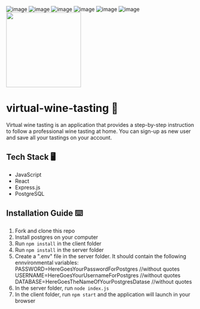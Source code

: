 
![image](https://user-images.githubusercontent.com/54434107/113608019-3ff99680-964a-11eb-9721-98fd3827c389.png)
![image](https://user-images.githubusercontent.com/54434107/113609054-974c3680-964b-11eb-96d2-6d7287548f91.png)
![image](https://user-images.githubusercontent.com/54434107/113609183-be0a6d00-964b-11eb-877b-32aaed01ce6c.png)
![image](https://user-images.githubusercontent.com/54434107/113609278-d7abb480-964b-11eb-99a9-11becee62057.png)
![image](https://user-images.githubusercontent.com/54434107/113609414-02960880-964c-11eb-9ffd-62394719e144.png)
![image](https://user-images.githubusercontent.com/54434107/113609604-47ba3a80-964c-11eb-8914-a3d6a2778db1.png)
<img src="https://user-images.githubusercontent.com/54434107/113609604-47ba3a80-964c-11eb-8914-a3d6a2778db1.png" width="200" height="200">





# virtual-wine-tasting 🍷

Virtual wine tasting is an application that provides a step-by-step instruction to follow a professional wine tasting at home. You can sign-up as new user and save all your tastings on your account. 


## Tech Stack 🖥

- JavaScript
- React
- Express.js
- PostgreSQL

## Installation Guide ⌨️

1. Fork and clone this repo
2. Install postgres on your computer
3. Run `npm install` in the client folder
4. Run `npm install` in the server folder
5. Create a ".env" file in the server folder. It should contain the following ennvironmental variables: 
PASSWORD=HereGoesYourPasswordForPostgres //without quotes
USERNAME=HereGoesYourUsernameForPostgres //without quotes
DATABASE=HereGoesTheNameOfYourPostgresDatase //without quotes
6. In the server folder, run `node index.js`
7. In the client folder, run `npm start` and the application will launch in your browser
